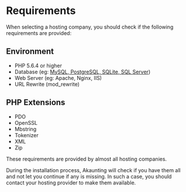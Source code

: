 Requirements
===========

When selecting a hosting company, you should check if the following requirements are provided:

Environment
-----------

* PHP 5.6.4 or higher
* Database (eg: [MySQL, PostgreSQL, SQLite, SQL Server](https://laravel.com/docs/5.4/database))
* Web Server (eg: Apache, Nginx, IIS)
* URL Rewrite (mod_rewrite)

PHP Extensions
--------------
 - PDO
 - OpenSSL
 - Mbstring
 - Tokenizer
 - XML
 - Zip

These requirements are provided by almost all hosting companies.

During the installation process, Akaunting will check if you have them all and not let you continue if any is missing. In such a case, you should contact your hosting provider to make them available.
